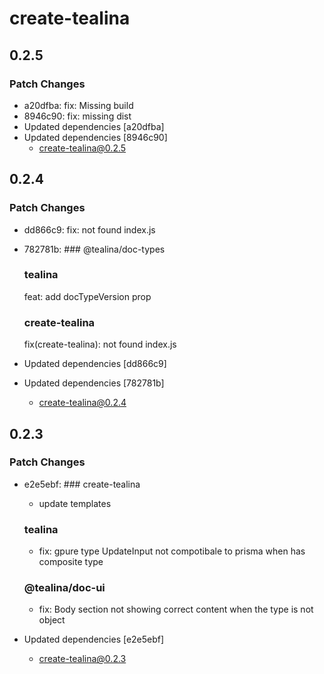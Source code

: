 # create-tealina

## 0.2.5

### Patch Changes

- a20dfba: fix: Missing build
- 8946c90: fix: missing dist
- Updated dependencies [a20dfba]
- Updated dependencies [8946c90]
  - create-tealina@0.2.5

## 0.2.4

### Patch Changes

- dd866c9: fix: not found index.js
- 782781b: ### @tealina/doc-types

  ### tealina

  feat: add docTypeVersion prop

  ### create-tealina

  fix(create-tealina): not found index.js

- Updated dependencies [dd866c9]
- Updated dependencies [782781b]
  - create-tealina@0.2.4

## 0.2.3

### Patch Changes

- e2e5ebf: ### create-tealina

  - update templates

  ### tealina

  - fix: gpure type UpdateInput not compotibale to prisma when has composite type

  ### @tealina/doc-ui

  - fix: Body section not showing correct content when the type is not object

- Updated dependencies [e2e5ebf]
  - create-tealina@0.2.3
